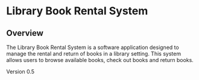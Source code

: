 # Library Book Rental System

##  Overview

The Library Book Rental System is a software application designed
to manage the rental and return of books in a library setting.
This system allows users to browse available books, check out books and return books.

Version 0.5